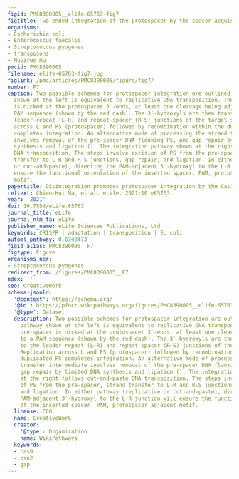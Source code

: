 ```yaml
---
figid: PMC8390005__elife-65763-fig7
figtitle: Two-ended integration of the protospacer by the spacer acquisition complex
organisms:
- Escherichia coli
- Enterococcus faecalis
- Streptococcus pyogenes
- transposons
- Muvirus mu
pmcid: PMC8390005
filename: elife-65763-fig7.jpg
figlink: /pmc/articles/PMC8390005/figure/fig7/
number: F7
caption: Two possible schemes for protospacer integration are outlined. The pathway
  shown at the left is equivalent to replicative DNA transposition. The pre-spacer
  is nicked at the protospacer 3′-ends, at least one cleavage being adjacent to a
  PAM sequence (shown by the red dash). The 3′-hydroxyls are then transferred to the
  leader-repeat (L–R) and repeat-spacer (R–S) junctions of the target site. Replication
  across L and PS (protospacer) followed by recombination within the duplicated PS
  completes integration. An alternative mode of processing the strand transfer intermediate
  involves removal of the pre-spacer DNA flanking PS, and gap repair by limited DNA
  synthesis and ligation (). The integration pathway shown at the right follows cut-and-paste
  DNA transposition. The steps involve excision of PS from the pre-spacer, strand
  transfer to L-R and R-S junctions, gap repair, and ligation. In either pathway (replicative
  or cut-and-paste), directing the PAM-adjacent 3′-hydroxyl to the L-R junction will
  ensure the functional orientation of the inserted spacer. PAM, protospacer adjacent
  motif.
papertitle: Disintegration promotes protospacer integration by the Cas1-Cas2 complex.
reftext: Chien-Hui Ma, et al. eLife. 2021;10:e65763.
year: '2021'
doi: 10.7554/eLife.65763
journal_title: eLife
journal_nlm_ta: eLife
publisher_name: eLife Sciences Publications, Ltd
keywords: CRISPR | adaptation | transposition | E. coli
automl_pathway: 0.6748473
figid_alias: PMC8390005__F7
figtype: Figure
organisms_ner:
- Streptococcus pyogenes
redirect_from: /figures/PMC8390005__F7
ndex: ''
seo: CreativeWork
schema-jsonld:
  '@context': https://schema.org/
  '@id': https://pfocr.wikipathways.org/figures/PMC8390005__elife-65763-fig7.html
  '@type': Dataset
  description: Two possible schemes for protospacer integration are outlined. The
    pathway shown at the left is equivalent to replicative DNA transposition. The
    pre-spacer is nicked at the protospacer 3′-ends, at least one cleavage being adjacent
    to a PAM sequence (shown by the red dash). The 3′-hydroxyls are then transferred
    to the leader-repeat (L–R) and repeat-spacer (R–S) junctions of the target site.
    Replication across L and PS (protospacer) followed by recombination within the
    duplicated PS completes integration. An alternative mode of processing the strand
    transfer intermediate involves removal of the pre-spacer DNA flanking PS, and
    gap repair by limited DNA synthesis and ligation (). The integration pathway shown
    at the right follows cut-and-paste DNA transposition. The steps involve excision
    of PS from the pre-spacer, strand transfer to L-R and R-S junctions, gap repair,
    and ligation. In either pathway (replicative or cut-and-paste), directing the
    PAM-adjacent 3′-hydroxyl to the L-R junction will ensure the functional orientation
    of the inserted spacer. PAM, protospacer adjacent motif.
  license: CC0
  name: CreativeWork
  creator:
    '@type': Organization
    name: WikiPathways
  keywords:
  - cas9
  - csn2
  - gap
---
```

